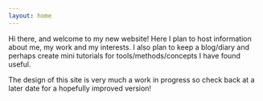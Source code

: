 ```yaml
---
layout: home
---
```


Hi there, and welcome to my new website! Here I plan to host information about me, my work and my interests. I also plan to keep a blog/diary and perhaps create mini tutorials for tools/methods/concepts I have found useful.

The design of this site is very much a work in progress so check back at a later date for a hopefully improved version!
